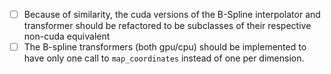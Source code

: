 - [ ] Because of similarity, the cuda versions of the B-Spline interpolator and transformer should be refactored to be subclasses of their respective non-cuda equivalent
- [ ] The B-spline transformers (both gpu/cpu) should be implemented to have only one call to `map_coordinates` instead of one per dimension.
